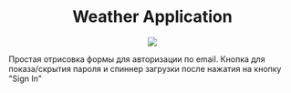 <h1 align="center">Weather Application</h1>
<p align="center">

<img src="https://img.shields.io/badge/madeBy-leningram-blue" >

Простая отрисовка формы для авторизации по email. Кнопка для показа/скрытия пароля и спиннер загрузки после нажатия на кнопку "Sign In"
